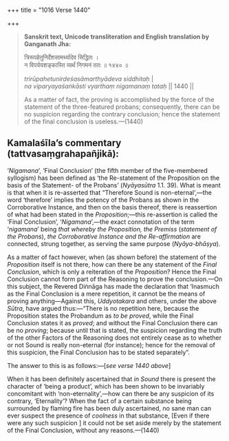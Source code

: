 +++
title = "1016 Verse 1440"

+++
> **Sanskrit text, Unicode transliteration and English translation by Ganganath Jha:** 
>
> त्रिरूपहेतुनिर्देशसामर्थ्यादेव सिद्धितः ।  
> न विपर्ययशङ्कास्ति व्यर्थं निगमनं ततः ॥ १४४० ॥ 
>
> *trirūpahetunirdeśasāmarthyādeva siddhitaḥ* \|  
> *na viparyayaśaṅkāsti vyarthaṃ nigamanaṃ tataḥ* \|\| 1440 \|\| 
>
> As a matter of fact, the proving is accomplished by the force of the statement of the three-featured probans; consequently, there can be no suspicion regarding the contrary conclusion; hence the statement of the final conclusion is useless.—(1440)



## Kamalaśīla’s commentary (tattvasaṃgrahapañjikā):

‘*Nigamana*’, ‘Final Conclusion’ (the fifth member of the five-membered syllogism) has been defined as ‘the Re-statement of the Proposition on the basis of the Statement- of the Probans’ (*Nyāyasūtra* 1.1. 39). What is meant is that when it is re-asserted that “Therefore Sound is non-eternal’,—the word ‘therefore’ implies the potency of the Probans as shown in the Corroborative Instance, and then on the basis thereof, there is reassertion of what had been stated in the *Proposition*;—this re-assertion is called the ‘Final Conclusion’, ‘*Nigamana*’,—the exact connotation of the term ‘*nigamana*’ being *that whereby the Proposition, the Premiss* (*statement of the Probans*), *the Corroborative Instance and the Re-affirmation* are connected, strung together, as serving the same purpose (*Nyāya-bhāṣya*).

As a matter of fact however, when (as shown before) the statement of the *Proposition* itself is not there, how can there be any statement of the *Final Conclusion*, which is only a reiteration of the *Proposition*? Hence the Final Conclusion cannot form part of the Reasoning to prove the conclusion.—On this subject, the Revered Diṅnāga has made the declaration that ‘Inasmuch as the Final Conclusion is a mere repetition, it cannot be the means of proving anything—Against this, *Uddyotakara* and others, under the above *Sūtra*, have argued thus:—“There is no repetition here, because the Proposition states the Probandum as *to be proved*, while the Final Conclusion states it as *proved*; and without the Final Conclusion there can be no *proving*; because until that is stated, the suspicion regarding the truth of the other Factors of the Reasoning does not entirely cease as to whether or not Sound is really non-eternal (for instance); hence for the removal of this suspicion, the Final Conclusion has to be stated separately”.

The answer to this is as follows:—[*see verse 1440 above*]

When it has been definitely ascertained that *in Sound* there is present the character of ‘being a product’, which has been shown to be invariably concomitant with ‘non-eternality’,—how can there be any suspicion of its contrary, ‘Eternality’? When the fact of a certain substance being surrounded by flaming fire has been duly ascertained, no sane man can ever suspect the presence of *coolness* in that substance, [Even if there were any such suspicion ] it could not be set aside merely by the statement of the Final Conclusion, without any reasons.—(1440)


